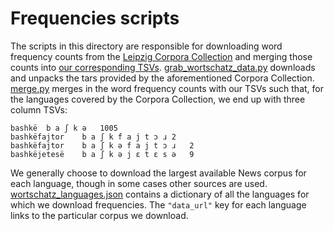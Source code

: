 Frequencies scripts
===================

The scripts in this directory are responsible for downloading
word frequency counts from the
[Leipzig Corpora Collection](https://wortschatz.uni-leipzig.de/en/download/)
and merging those counts into [our corresponding TSVs](../tsv/).
[grab_wortschatz_data.py](grab_wortschatz_data.py) downloads
and unpacks the tars provided by the aforementioned Corpora Collection.
[merge.py](merge.py) merges in the word frequency counts with
our TSVs such that, for the languages covered by the Corpora Collection,
we end up with three column TSVs:

```
bashkë	b a ʃ k ə	1005
bashkëfajtor	b a ʃ k f a j t ɔ ɹ	2
bashkëfajtor	b a ʃ k ə f a j t ɔ ɹ	2
bashkëjetesë	b a ʃ k ə j ɛ t ɛ s ə	9
```

We generally choose to download the largest available News corpus
for each language, though in some cases other sources are used.
[wortschatz_languages.json](wortschatz_languages.json) contains
a dictionary of all the languages for which we download frequencies.
The `"data_url"` key for each language links to the particular
corpus we download.